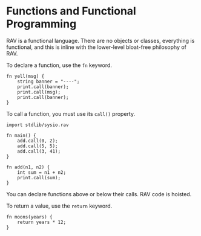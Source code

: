 # Functions and Functional Programming

RAV is a functional language. There are no objects or classes, everything is functional, and this is inline with the lower-level bloat-free philosophy of RAV.

To declare a function, use the `fn` keyword.

```
fn yell(msg) {
	string banner = "----";
	print.call(banner);
	print.call(msg);
	print.call(banner);
}
```

To call a function, you must use its `call()` property.

```
import stdlib/sysio.rav

fn main() {
	add.call(0, 2);
	add.call(5, 5);
	add.call(3, 41);
}

fn add(n1, n2) {
	int sum = n1 + n2;
	print.call(sum);
}
```

You can declare functions above or below their calls. RAV code is hoisted.

To return a value, use the `return` keyword.

```
fn moons(years) {
	return years * 12;
}

